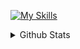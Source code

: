 

<!--
**Santiago868/Santiago868** is a ✨ _special_ ✨ repository because its `README.md` (this file) appears on your GitHub profile.

Here are some ideas to get you started:

- 🔭 I’m currently working on ...
- 🌱 I’m currently learning ...
- 👯 I’m looking to collaborate on ...
- 🤔 I’m looking for help with ...
- 💬 Ask me about ...
- 📫 How to reach me: ...
- 😄 Pronouns: ...
- ⚡ Fun fact: ...
-->


  <a href="#">[![My Skills](https://skillicons.dev/icons?i=js,html,css,react,typescript,php,nextjs,tailwindcss,solidity)](https://skillicons.dev)
</a>


<details>
  <summary>Github Stats </summary>
<!--   
  <a href="#">![Github stats](https://github-readme-stats.vercel.app/api?username=santiago868&theme=dark&count_private=true&hide_border=true&line_height=20)</a> -->

  <a href="#">[![Top Langs](https://github-readme-stats.vercel.app/api/top-langs/?username=santiago868&layout=compact&theme=dark&count_private=true&hide_border=true)](https://github.com/anuraghazra/github-readme-stats)</a>
</details>
